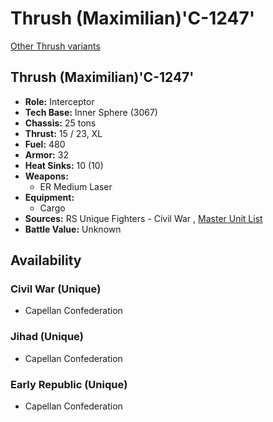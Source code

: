 # Thrush (Maximilian)'C-1247' 

[Other Thrush variants](../thrush.md) 

## Thrush (Maximilian)'C-1247' 

- **Role:** Interceptor 
- **Tech Base:** Inner Sphere (3067) 
- **Chassis:** 25 tons 
- **Thrust:** 15 / 23, XL 
- **Fuel:** 480 
- **Armor:** 32 
- **Heat Sinks:** 10 (10) 
- **Weapons:** 
  - ER Medium Laser 
- **Equipment:** 
  - Cargo 
- **Sources:** RS Unique Fighters - Civil War , [Master Unit List](http://masterunitlist.info/Unit/Details/3200) 
- **Battle Value:** Unknown 

## Availability 

### Civil War (Unique) 

- Capellan Confederation 

### Jihad (Unique) 

- Capellan Confederation 

### Early Republic (Unique) 

- Capellan Confederation 

